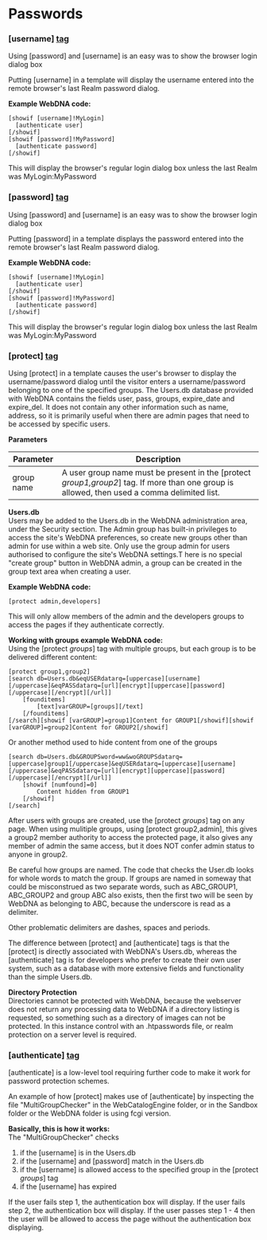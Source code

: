 # Passwords

### \[username] [tag](https://docs.webdna.us/contexts-and-tags)

Using \[password] and \[username] is an easy was to show the browser login dialog box

Putting \[username] in a template will display the username entered into the remote browser's last Realm password dialog.

**Example WebDNA code:**

```
[showif [username]!MyLogin]
  [authenticate user]
[/showif]
[showif [password]!MyPassword]
  [authenticate password]
[/showif]
```

This will display the browser's regular login dialog box unless the last Realm was MyLogin:MyPassword

### \[password] [tag](https://docs.webdna.us/contexts-and-tags)

Using \[password] and \[username] is an easy was to show the browser login dialog box

Putting \[password] in a template displays the password entered into the remote browser's last Realm password dialog.

**Example WebDNA code:**

```
[showif [username]!MyLogin]
  [authenticate user]
[/showif]
[showif [password]!MyPassword]
  [authenticate password]
[/showif]
```

This will display the browser's regular login dialog box unless the last Realm was MyLogin:MyPassword

### \[protect] [tag](https://docs.webdna.us/contexts-and-tags)

Using \[protect] in a template causes the user's browser to display the username/password dialog until the visitor enters a username/password belonging to one of the specified groups. The Users.db database provided with WebDNA contains the fields user, pass, groups, expire\_date and expire\_del. It does not contain any other information such as name, address, so it is primarily useful when there are admin pages that need to be accessed by specific users.

**Parameters**

| Parameter  | Description                                                                                                                                   |
| ---------- | --------------------------------------------------------------------------------------------------------------------------------------------- |
| group name | A user group name must be present in the \[protect _group1,group2_] tag. If more than one group is allowed, then used a comma delimited list. |

**Users.db**\
Users may be added to the Users.db in the WebDNA administration area, under the Security section. The Admin group has built-in privileges to access the site's WebDNA preferences, so create new groups other than admin for use within a web site. Only use the group admin for users authorised to configure the site's WebDNA settings.T here is no special "create group" button in WebDNA admin, a group can be created in the group text area when creating a user.

**Example WebDNA code:**

```
[protect admin,developers]
```

This will only allow members of the admin and the developers groups to access the pages if they authenticate correctly.

**Working with groups example WebDNA code:**\
Using the \[protect _groups_] tag with multiple groups, but each group is to be delivered different content:

```
[protect group1,group2]
[search db=Users.db&eqUSERdatarq=[uppercase][username][/uppercase]&eqPASSdatarq=[url][encrypt][uppercase][password][/uppercase][/encrypt][/url]]
    [founditems]
        [text]varGROUP=[groups][/text]
    [/founditems]
[/search][showif [varGROUP]=group1]Content for GROUP1[/showif][showif [varGROUP]=group2]Content for GROUP2[/showif]
```

Or another method used to hide content from one of the groups

```
[search db=Users.db&GROUPSword=ww&woGROUPSdatarq=[uppercase]group1[/uppercase]&eqUSERdatarq=[uppercase][username][/uppercase]&eqPASSdatarq=[url][encrypt][uppercase][password][/uppercase][/encrypt][/url]]
    [showif [numfound]=0]
        Content hidden from GROUP1 
    [/showif]
[/search]
```

After users with groups are created, use the \[protect _groups_] tag on any page. When using mulitiple groups, using \[protect group2,admin], this gives a group2 member authority to access the protected page, it also gives any member of admin the same access, but it does NOT confer admin status to anyone in group2.

Be careful how groups are named. The code that checks the User.db looks for whole words to match the group. If groups are named in someway that could be misconstrued as two separate words, such as ABC\_GROUP1, ABC\_GROUP2 and group ABC also exists, then the first two will be seen by WebDNA as belonging to ABC, because the underscore is read as a delimiter.

Other problematic delimiters are dashes, spaces and periods.

The difference between \[protect] and \[authenticate] tags is that the \[protect] is directly associated with WebDNA's Users.db, whereas the \[authenticate] tag is for developers who prefer to create their own user system, such as a database with more extensive fields and functionality than the simple Users.db.

**Directory Protection**\
Directories cannot be protected with WebDNA, because the webserver does not return any processing data to WebDNA if a directory listing is requested, so something such as a directory of images can not be protected. In this instance control with an .htpasswords file, or realm protection on a server level is required.

### \[authenticate] [tag](https://docs.webdna.us/contexts-and-tags)

\[authenticate] is a low-level tool requiring further code to make it work for password protection schemes.

An example of how \[protect] makes use of \[authenticate] by inspecting the file "MultiGroupChecker" in the WebCatalogEngine folder, or in the Sandbox folder or the WebDNA folder is using fcgi version.

**Basically, this is how it works:**\
The "MultiGroupChecker" checks

1. if the \[username] is in the Users.db
2. if the \[username] and \[password] match in the Users.db
3. if the \[username] is allowed access to the specified group in the \[protect _groups_] tag
4. if the \[username] has expired

If the user fails step 1, the authentication box will display. If the user fails step 2, the authentication box will display. If the user passes step 1 - 4 then the user will be allowed to access the page without the authentication box displaying.
